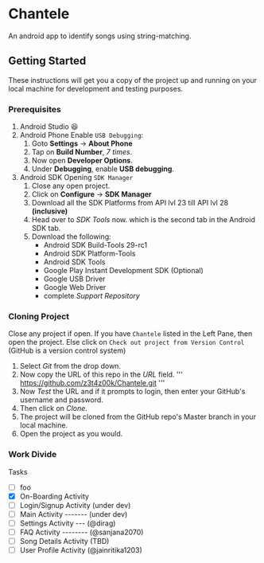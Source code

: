 # Chantele
An android app to identify songs using string-matching.

## Getting Started
These instructions will get you a copy of the project up and running on your local machine for development and testing purposes.

### Prerequisites
1. Android Studio :laughing:
2. Android Phone
   Enable `USB Debugging`:
    1. Goto **Settings** -> **About Phone**
    2. Tap on **Build Number**, *7 times*.
    3. Now open **Developer Options**.
    4. Under **Debugging**, enable **USB debugging**.
3. Android SDK
   Opening `SDK Manager`
     1. Close any open project.
     2. Click on **Configure** -> **SDK Manager**
     3. Download all the SDK Platforms from API lvl 23 till API lvl 28 **(inclusive)**
     4. Head over to *SDK Tools* now. which is the second tab in the Android SDK tab.
     5. Download the following:
        - Android SDK Build-Tools 29-rc1
        - Android SDK Platform-Tools
        - Android SDK Tools
        - Google Play Instant Development SDK (Optional)
        - Google USB Driver
        - Google Web Driver
        - complete *Support Repository*
        
### Cloning Project
Close any project if open.
If you have `Chantele` listed in the Left Pane, then open the project.
Else click on `Check out project from Version Control` (GitHub is a version control system)
  1. Select *Git* from the drop down.
  2. Now copy the URL of this repo in the *URL* field.
    '''
    https://github.com/z3t4z00k/Chantele.git
    '''
  3. Now *Test* the URL and if it prompts to login, then enter your GitHub's username and password.
  4. Then click on *Clone*.
  5. The project will be cloned from the GitHub repo's Master branch in your local machine.
  6. Open the project as you would.
 
###  Work Divide
  Tasks
  - [ ] foo
  - [x] On-Boarding Activity
  - [ ] Login/Signup Activity (under dev)
  - [ ] Main Activity ------- (under dev)
  - [ ] Settings Activity --- (@dirag)
  - [ ] FAQ Activity -------- (@sanjana2070)
  - [ ] Song Details Activity (TBD)
  - [ ] User Profile Activity (@jainritika1203)
